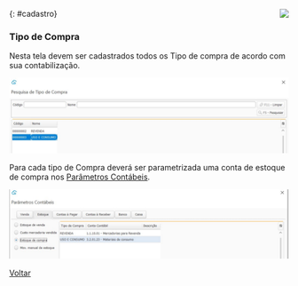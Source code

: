 <a href="http://docs.continentenuvem.com.br/dicas.html#dicas"><img align="right" src="http://docs.continentenuvem.com.br/images/dicas.jpg"></a>



{: #cadastro}

### Tipo de Compra

Nesta tela devem ser cadastrados todos os Tipo de compra de acordo com sua contabilização.

![](images/compras_tipo_compra.jpg) 

Para cada tipo de Compra deverá ser parametrizada uma conta de estoque de compra nos [Parâmetros Contábeis](contabilidade_parametro_contabil_estoque.md#estoque).

![](images/compras_tipo_compra_parametro_contabil.jpg)



[Voltar](compras.md#compras)